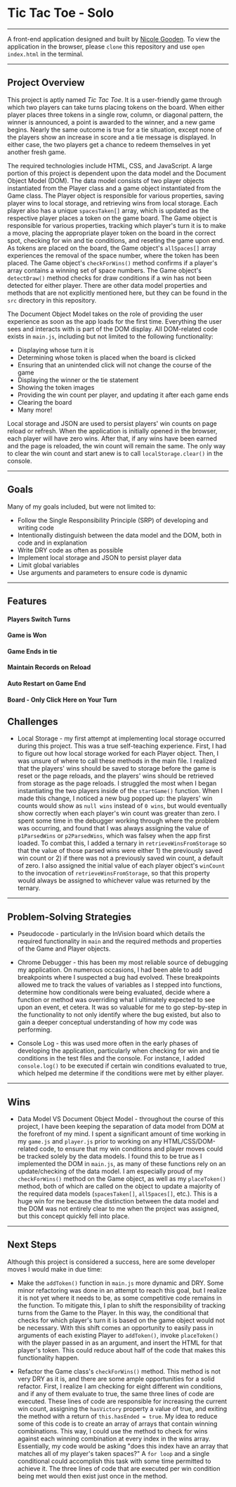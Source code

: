 # Tic Tac Toe - Solo
___

A front-end application designed and built by [Nicole Gooden](https://github.com/nicolegooden).
To view the application in the browser, please `clone` this repository and use `open index.html` in the terminal.
___

## Project Overview

This project is aptly named *Tic Tac Toe*.  It is a user-friendly game through which two players can take turns placing tokens on the board.  When either player places three tokens in a single row, column, or diagonal pattern, the winner is announced, a point is awarded to the winner, and a new game begins.  Nearly the same outcome is true for a tie situation, except none of the players show an increase in score and a tie message is displayed.  In either case, the two players get a chance to redeem themselves in yet another fresh game.

The required technologies include HTML, CSS, and JavaScript.  A large portion of this project is dependent upon the data model and the Document Object Model (DOM).  The data model consists of two player objects instantiated from the Player class and a game object instantiated from the Game class.  The Player object is responsible for various properties, saving player wins to local storage, and retrieving wins from local storage.  Each player also has a unique `spacesTaken[]` array, which is updated as the respective player places a token on the game board.  The Game object is responsible for various properties, tracking which player's turn it is to make a move, placing the appropriate player token on the board in the correct spot, checking for win and tie conditions, and reseting the game upon end.  As tokens are placed on the board, the Game object's `allSpaces[]` array experiences the removal of the space number, where the token has been placed.  The Game object's `checkForWins()` method confirms if a player's array contains a winning set of space numbers.  The Game object's `detectDraw()` method checks for draw conditions if a win has not been detected for either player.  There are other data model properties and methods that are not explicitly mentioned here, but they can be found in the `src` directory in this repository.  

The Document Object Model takes on the role of providing the user experience as soon as the app loads for the first time.  Everything the user sees and interacts with is part of the DOM display.  All DOM-related code exists in `main.js`, including but not limited to the following functionality:

+ Displaying whose turn it is  
+ Determining whose token is placed when the board is clicked
+ Ensuring that an unintended click will not change the course of the game
+ Displaying the winner or the tie statement
+ Showing the token images
+ Providing the win count per player, and updating it after each game ends
+ Clearing the board
+ Many more!

Local storage and JSON are used to persist players' win counts on page reload or refresh.  When the application is initially opened in the browser, each player will have zero wins.  After that, if any wins have been earned and the page is reloaded, the win count will remain the same.  The only way to clear the win count and start anew is to call `localStorage.clear()` in the console.
___

## Goals

Many of my goals included, but were not limited to:

+ Follow the Single Responsibility Principle (SRP) of developing and writing code
+ Intentionally distinguish between the data model and the DOM, both in code and in explanation
+ Write DRY code as often as possible
+ Implement local storage and JSON to persist player data
+ Limit global variables
+ Use arguments and parameters to ensure code is dynamic
___

## Features

#### Players Switch Turns

#### Game is Won

#### Game Ends in tie

#### Maintain Records on Reload

#### Auto Restart on Game End

#### Board - Only Click Here on Your Turn  





## Challenges

+ Local Storage - my first attempt at implementing local storage occurred during this project.  This was a true self-teaching experience.  First, I had to figure out how local storage worked for each Player object.  Then, I was unsure of where to call these methods in the main file.  I realized that the players' wins should be saved to storage before the game is reset or the page reloads, and the players' wins should be retrieved from storage as the page reloads.  I struggled the most when I began instantiating the two players inside of the `startGame()` function.  When I made this change, I noticed a new bug popped up: the players' win counts would show as `null wins` instead of `0 wins`, but would eventually show correctly when each player's win count was greater than zero.  I spent some time in the debugger working through where the problem was occurring, and found that I was always assigning the value of `p1ParsedWins` or `p2ParsedWins`, which was falsey when the app first loaded.  To combat this, I added a ternary in `retrieveWinsFromStorage` so that the value of those parsed wins were either 1) the previously saved win count or 2) if there was not a previously saved win count, a default of zero.  I also assigned the initial value of each player object's `winCount` to the invocation of `retrieveWinsFromStorage`, so that this property would always be assigned to whichever value was returned by the ternary.   
___

## Problem-Solving Strategies

+ Pseudocode - particularly in the InVision board which details the required functionality in `main` and the required methods and properties of the Game and Player objects.

+ Chrome Debugger - this has been my most reliable source of debugging my application.  On numerous occasions, I had been able to add breakpoints where I suspected a bug had evolved.  These breakpoints allowed me to track the values of variables as I stepped into functions, determine how conditionals were being evaluated, decide where a function or method was overriding what I ultimately expected to see upon an event, et cetera.  It was so valuable for me to go step-by-step in the functionality to not only identify where the bug existed, but also to gain a deeper conceptual understanding of how my code was performing.

+ Console Log - this was used more often in the early phases of developing the application, particularly when checking for win and tie conditions in the test files and the console.  For instance, I added `console.log()` to be executed if certain win conditions evaluated to true, which helped me determine if the conditions were met by either player.  
___

## Wins

+ Data Model VS Document Object Model - throughout the course of this project, I have been keeping the separation of data model from DOM at the forefront of my mind.  I spent a significant amount of time working in my `game.js` and `player.js` prior to working on any HTML/CSS/DOM-related code, to ensure that my win conditions and player moves could be tracked solely by the data models.  I found this to be true as I implemented the DOM in `main.js`, as many of these functions rely on an update/checking of the data model.  I am especially proud of my `checkForWins()` method on the Game object, as well as my `placeToken()` method, both of which are called on the object to update a majority of the required data models (`spacesTaken[]`, `allSpaces[]`, etc.).  This is a huge win for me because the distinction between the data model and the DOM was not entirely clear to me when the project was assigned, but this concept quickly fell into place.
___
## Next Steps

Although this project is considered a success, here are some developer moves I would make in due time:

+ Make the `addToken()` function in `main.js` more dynamic and DRY.  Some minor refactoring was done in an attempt to reach this goal, but I realize it is not yet where it needs to be, as some competitive code remains in the function.  To mitigate this, I plan to shift the responsibility of tracking turns from the Game to the Player.  In this way, the conditional that checks for which player's turn it is based on the game object would not be necessary.  With this shift comes an opportunity to easily pass in arguments of each existing Player to `addToken()`, invoke `placeToken()` with the player passed in as an argument, and insert the HTML for that player's token.  This could reduce about half of the code that makes this functionality happen.   

+ Refactor the Game class's `checkForWins()` method.  This method is not very DRY as it is, and there are some ample opportunities for a solid refactor.  First, I realize I am checking for eight different win conditions, and if any of them evaluate to true, the same three lines of code are executed.  These lines of code are responsible for increasing the current win count, assigning the `hasVictory` property a value of true, and exiting the method with a return of `this.hasEnded = true`.  My idea to reduce some of this code is to create an array of arrays that contain winning combinations.  This way, I could use the method to check for wins against each winning combination at every index in the wins array.  Essentially, my code would be asking "does this index have an array that matches all of my player's taken spaces?"  A `for loop` and a single conditional could accomplish this task with some time permitted to achieve it.  The three lines of code that are executed per win condition being met would then exist just once in the method.

